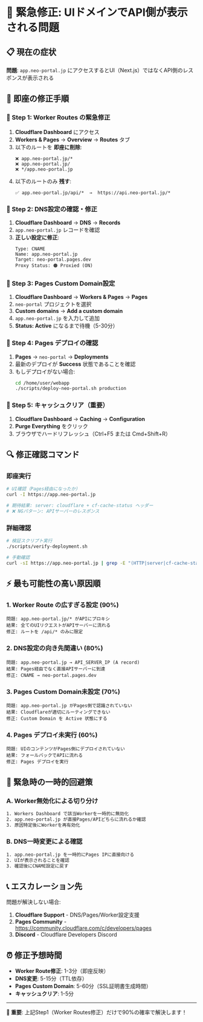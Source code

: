 # 🚨 緊急修正: UIドメインでAPI側が表示される問題

## 📋 **現在の症状**
**問題**: `app.neo-portal.jp` にアクセスするとUI（Next.js）ではなくAPI側のレスポンスが表示される

## 🎯 **即座の修正手順**

### **📍 Step 1: Worker Routes の緊急修正**

1. **Cloudflare Dashboard** にアクセス
2. **Workers & Pages** → **Overview** → **Routes** タブ
3. 以下のルートを **即座に削除**:
   ```
   ❌ app.neo-portal.jp/*
   ❌ app.neo-portal.jp/
   ❌ */app.neo-portal.jp
   ```
4. 以下のルートのみ **残す**:
   ```
   ✅ app.neo-portal.jp/api/*  →  https://api.neo-portal.jp/*
   ```

### **📍 Step 2: DNS設定の確認・修正**

1. **Cloudflare Dashboard** → **DNS** → **Records**
2. `app.neo-portal.jp` レコードを確認
3. **正しい設定に修正**:
   ```
   Type: CNAME
   Name: app.neo-portal.jp  
   Target: neo-portal.pages.dev
   Proxy Status: 🟠 Proxied (ON)
   ```

### **📍 Step 3: Pages Custom Domain設定**

1. **Cloudflare Dashboard** → **Workers & Pages** → **Pages**
2. `neo-portal` プロジェクトを選択
3. **Custom domains** → **Add a custom domain**
4. `app.neo-portal.jp` を入力して追加
5. **Status: Active** になるまで待機（5-30分）

### **📍 Step 4: Pages デプロイの確認**

1. **Pages** → `neo-portal` → **Deployments**
2. 最新のデプロイが **Success** 状態であることを確認
3. もしデプロイがない場合:
   ```bash
   cd /home/user/webapp
   ./scripts/deploy-neo-portal.sh production
   ```

### **📍 Step 5: キャッシュクリア（重要）**

1. **Cloudflare Dashboard** → **Caching** → **Configuration**
2. **Purge Everything** をクリック
3. ブラウザでハードリフレッシュ（Ctrl+F5 または Cmd+Shift+R）

## 🔍 **修正確認コマンド**

### **即座実行**
```bash
# UI確認（Pages経由になったか）
curl -I https://app.neo-portal.jp

# 期待結果: server: cloudflare + cf-cache-status ヘッダー
# ❌ NGパターン: APIサーバーのレスポンス
```

### **詳細確認**
```bash
# 検証スクリプト実行
./scripts/verify-deployment.sh

# 手動確認
curl -sI https://app.neo-portal.jp | grep -E "(HTTP|server|cf-cache-status)"
```

## ⚡ **最も可能性の高い原因順**

### **1. Worker Route の広すぎる設定 (90%)**
```
問題: app.neo-portal.jp/* がAPIにプロキシ
結果: 全てのUIリクエストがAPIサーバーに流れる
修正: ルートを /api/* のみに限定
```

### **2. DNS設定の向き先間違い (80%)**  
```
問題: app.neo-portal.jp → API_SERVER_IP (A record)
結果: Pages経由でなく直接APIサーバーに到達
修正: CNAME → neo-portal.pages.dev
```

### **3. Pages Custom Domain未設定 (70%)**
```
問題: app.neo-portal.jp がPages側で認識されていない
結果: Cloudflareが適切にルーティングできない
修正: Custom Domain を Active 状態にする
```

### **4. Pages デプロイ未実行 (60%)**
```
問題: UIのコンテンツがPages側にデプロイされていない
結果: フォールバックでAPIに流れる
修正: Pages デプロイを実行
```

## 🚨 **緊急時の一時的回避策**

### **A. Worker無効化による切り分け**
```bash
1. Workers Dashboard で該当Workerを一時的に無効化
2. app.neo-portal.jp が直接Pages/APIどちらに流れるか確認
3. 原因特定後にWorkerを再有効化
```

### **B. DNS一時変更による確認**
```bash
1. app.neo-portal.jp を一時的にPages IPに直接向ける
2. UIが表示されることを確認
3. 確認後にCNAME設定に戻す
```

## 📞 **エスカレーション先**

問題が解決しない場合:
1. **Cloudflare Support** - DNS/Pages/Worker設定支援
2. **Pages Community** - https://community.cloudflare.com/c/developers/pages
3. **Discord** - Cloudflare Developers Discord

## ⏰ **修正予想時間**
- **Worker Route修正**: 1-3分（即座反映）
- **DNS変更**: 5-15分（TTL依存）
- **Pages Custom Domain**: 5-60分（SSL証明書生成時間）
- **キャッシュクリア**: 1-5分

---

**🎯 重要**: 上記Step1（Worker Routes修正）だけで90%の確率で解決します！